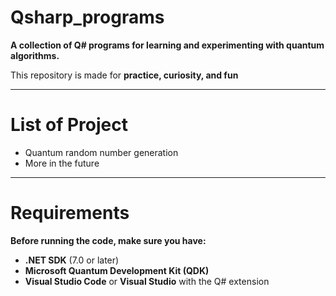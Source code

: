 # Qsharp_programs
**A collection of Q# programs for learning and experimenting with quantum algorithms.**

This repository is made for **practice, curiosity, and fun**

---

# List of Project

- Quantum random number generation
- More in the future

---

# Requirements
**Before running the code, make sure you have:**

- **.NET SDK** (7.0 or later)
- **Microsoft Quantum Development Kit (QDK)**
- **Visual Studio Code** or **Visual Studio** with the Q# extension
